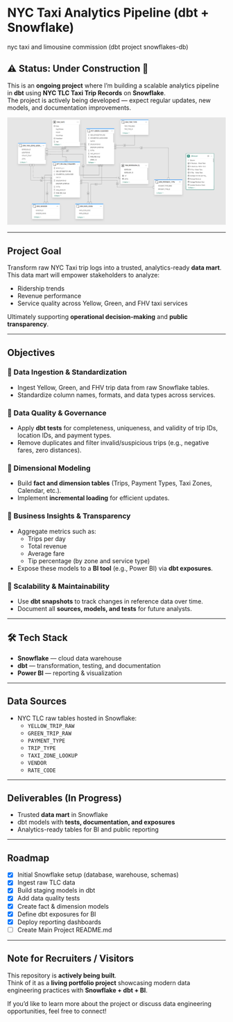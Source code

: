 

# NYC Taxi Analytics Pipeline (dbt + Snowflake)
nyc taxi and limousine commission (dbt project   snowflakes-db)

## ⚠️ Status: Under Construction 🚧
This is an **ongoing project** where I’m building a scalable analytics pipeline in **dbt** using **NYC TLC Taxi Trip Records** on **Snowflake**.  
The project is actively being developed — expect regular updates, new models, and documentation improvements.

![bi schema](NYC_TLC_DASHBOARD_ERD.png)

---

## Project Goal
Transform raw NYC Taxi trip logs into a trusted, analytics-ready **data mart**.  
This data mart will empower stakeholders to analyze:

- Ridership trends  
- Revenue performance  
- Service quality across Yellow, Green, and FHV taxi services  

Ultimately supporting **operational decision-making** and **public transparency**.

---

## Objectives

### 🔹 Data Ingestion & Standardization
- Ingest Yellow, Green, and FHV trip data from raw Snowflake tables.  
- Standardize column names, formats, and data types across services.  

### 🔹 Data Quality & Governance
- Apply **dbt tests** for completeness, uniqueness, and validity of trip IDs, location IDs, and payment types.  
- Remove duplicates and filter invalid/suspicious trips (e.g., negative fares, zero distances).  

### 🔹 Dimensional Modeling
- Build **fact and dimension tables** (Trips, Payment Types, Taxi Zones, Calendar, etc.).  
- Implement **incremental loading** for efficient updates.  

### 🔹 Business Insights & Transparency
- Aggregate metrics such as:
  - Trips per day  
  - Total revenue  
  - Average fare  
  - Tip percentage (by zone and service type)  
- Expose these models to a **BI tool** (e.g., Power BI) via **dbt exposures**.  

### 🔹 Scalability & Maintainability
- Use **dbt snapshots** to track changes in reference data over time.  
- Document all **sources, models, and tests** for future analysts.  

---

## 🛠 Tech Stack
- **Snowflake** — cloud data warehouse  
- **dbt** — transformation, testing, and documentation  
- **Power BI** — reporting & visualization  

---

## Data Sources
- NYC TLC raw tables hosted in Snowflake:
  - `YELLOW_TRIP_RAW`  
  - `GREEN_TRIP_RAW`  
  - `PAYMENT_TYPE`  
  - `TRIP_TYPE`  
  - `TAXI_ZONE_LOOKUP`  
  - `VENDOR`  
  - `RATE_CODE`  

---

##  Deliverables (In Progress)
- Trusted **data mart** in Snowflake  
- dbt models with **tests, documentation, and exposures**  
- Analytics-ready tables for BI and public reporting  

---

## Roadmap
- [x] Initial Snowflake setup (database, warehouse, schemas)  
- [x] Ingest raw TLC data  
- [x] Build staging models in dbt  
- [x] Add data quality tests  
- [x] Create fact & dimension models  
- [x] Define dbt exposures for BI  
- [x] Deploy reporting dashboards
- [ ] Create Main Project README.md 

---

## Note for Recruiters / Visitors
This repository is **actively being built**.  
Think of it as a **living portfolio project** showcasing modern data engineering practices with **Snowflake + dbt + BI**.  

If you’d like to learn more about the project or discuss data engineering opportunities, feel free to connect!  
